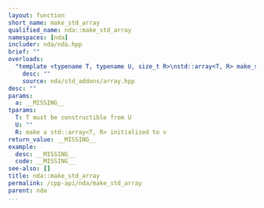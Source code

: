 ```yaml
---
layout: function
short_name: make_std_array
qualified_name: nda::make_std_array
namespaces: [nda]
includer: nda/nda.hpp
brief: ""
overloads:
  "template <typename T, typename U, size_t R>\nstd::array<T, R> make_std_array(const std::array<U, R> & a)":
    desc: ""
    source: nda/std_addons/array.hpp
desc: ""
params:
  a: __MISSING__
tparams:
  T: T must be constructible from U
  U: ""
  R: make a std::array<T, R> initialized to v
return_value: __MISSING__
example:
  desc: __MISSING__
  code: __MISSING__
see-also: []
title: nda::make_std_array
permalink: /cpp-api/nda/make_std_array
parent: nda
...
```


